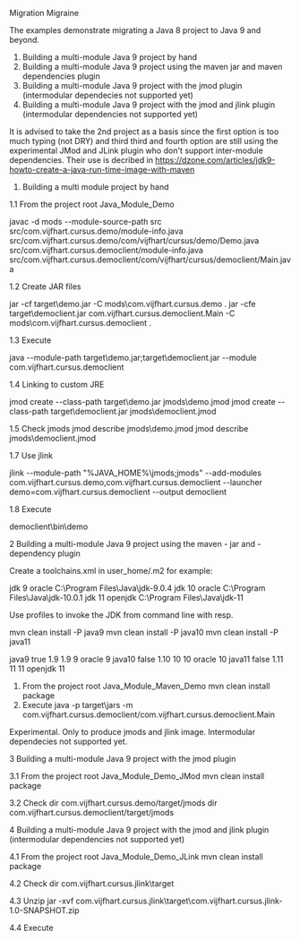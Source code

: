 Migration Migraine

The examples demonstrate migrating a Java 8 project to Java 9 and beyond. 

1. Building a multi-module Java 9 project by hand 
2. Building a multi-module Java 9 project using the maven jar and maven dependencies plugin
3. Building a multi-module Java 9 project with the jmod plugin (intermodular dependecies not supported yet)
4. Building a multi-module Java 9 project with the jmod and jlink plugin (intermodular dependencies not supported yet)

It is advised to take the 2nd project as a basis since the first option is too much typing (not DRY) and third third and fourth option 
are still using the experimental JMod and JLink plugin who don't support inter-module dependencies. Their use is decribed in https://dzone.com/articles/jdk9-howto-create-a-java-run-time-image-with-maven

1. Building a multi module project by hand

1.1 From the project root Java_Module_Demo

  javac -d mods --module-source-path src 
    src/com.vijfhart.cursus.demo/module-info.java 
    src/com.vijfhart.cursus.demo/com/vijfhart/cursus/demo/Demo.java 
    src/com.vijfhart.cursus.democlient/module-info.java 
    src/com.vijfhart.cursus.democlient/com/vijfhart/cursus/democlient/Main.java

1.2 Create JAR files

  jar -cf target\demo.jar -C mods\com.vijfhart.cursus.demo .
  jar -cfe target\democlient.jar com.vijfhart.cursus.democlient.Main -C mods\com.vijfhart.cursus.democlient .

1.3 Execute

  java --module-path target\demo.jar;target\democlient.jar --module com.vijfhart.cursus.democlient

1.4 Linking to custom JRE

  jmod create --class-path target\demo.jar jmods\demo.jmod
  jmod create --class-path target\democlient.jar jmods\democlient.jmod

1.5 Check jmods
  jmod describe jmods\demo.jmod
  jmod describe jmods\democlient.jmod

1.7 Use jlink

  jlink --module-path "%JAVA_HOME%\jmods;jmods" 
    --add-modules com.vijfhart.cursus.demo,com.vijfhart.cursus.democlient 
    --launcher demo=com.vijfhart.cursus.democlient --output democlient

1.8 Execute

  democlient\bin\demo
  
2 Building a multi-module Java 9 project using the maven - jar and - dependency plugin 

Create a toolchains.xml in user_home/.m2 for example:

<toolchains>
  <toolchain>
    <type>jdk</type>
    <provides>
      <version>9</version>
      <vendor>oracle</vendor>
    </provides>
    <configuration>
	    <jdkHome>C:\Program Files\Java\jdk-9.0.4</jdkHome>
    </configuration>
  </toolchain>
  <toolchain>
    <type>jdk</type>
    <provides>
      <version>10</version>
      <vendor>oracle</vendor>
    </provides>
    <configuration>
      <jdkHome>C:\Program Files\Java\jdk-10.0.1</jdkHome>
    </configuration>
  </toolchain>
  <toolchain>
    <type>jdk</type>
    <provides>
      <version>11</version>
      <vendor>openjdk</vendor>
    </provides>
    <configuration>
      <jdkHome>C:\Program Files\Java\jdk-11</jdkHome>
    </configuration>
  </toolchain>
</toolchains>

Use profiles to invoke the JDK from command line with resp.

  mvn clean install -P java9
  mvn clean install -P java10
  mvn clean install -P java11
  
<profiles>
  <profile>
    <id>java9</id>
    <activation>
      <activeByDefault>true</activeByDefault>
    </activation>
    <properties>
      <maven.compiler.source>1.9</maven.compiler.source>
      <maven.compiler.target>1.9</maven.compiler.target>
      <maven.compiler.release>9</maven.compiler.release>
      <jdk.vendor>oracle</jdk.vendor>
      <jdk.version>9</jdk.version>
    </properties>
  </profile>
  <profile>
    <id>java10</id>
    <activation>
      <activeByDefault>false</activeByDefault>
    </activation>
    <properties>
      <maven.compiler.source>1.10</maven.compiler.source>
      <maven.compiler.target>10</maven.compiler.target>
      <maven.compiler.release>10</maven.compiler.release>
      <jdk.vendor>oracle</jdk.vendor>
      <jdk.version>10</jdk.version>
    </properties>
  </profile>
  <profile>
    <id>java11</id>
    <activation>
      <activeByDefault>false</activeByDefault>
    </activation>
    <properties>
      <maven.compiler.source>1.11</maven.compiler.source>
	    <maven.compiler.target>11</maven.compiler.target>
	    <maven.compiler.release>11</maven.compiler.release>
	    <jdk.vendor>openjdk</jdk.vendor>
	    <jdk.version>11</jdk.version>
    </properties>
  </profile>
</profiles>

1. From the project root Java_Module_Maven_Demo
  mvn clean install package
2. Execute
  java -p target\jars -m com.vijfhart.cursus.democlient/com.vijfhart.cursus.democlient.Main
  

Experimental. Only to produce jmods and jlink image. Intermodular dependecies not supported yet.

3 Building a multi-module Java 9 project with the jmod plugin 

3.1 From the project root Java_Module_Demo_JMod
  mvn clean install package

3.2 Check
  dir com.vijfhart.cursus.demo/target/jmods
  dir com.vijfhart.cursus.democlient/target/jmods
 
 
4 Building a multi-module Java 9 project with the jmod and jlink plugin (intermodular dependencies not supported yet)

4.1 From the project root Java_Module_Demo_JLink
  mvn clean install package

4.2 Check
  dir com.vijfhart.cursus.jlink\target

4.3 Unzip
  jar -xvf com.vijfhart.cursus.jlink\target\com.vijfhart.cursus.jlink-1.0-SNAPSHOT.zip

4.4 Execute
  
  
  

  
  


  
  
  
  
  
  


